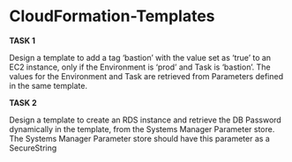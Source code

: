# CloudFormation-Templates


**TASK 1**

Design a template to add a tag ‘bastion’ with the value set as ‘true’ to an EC2 instance, only if the Environment is ‘prod’ and Task is ‘bastion’. The values for the Environment and Task are retrieved from Parameters defined in the same template.


**TASK 2**

Design a template to create an RDS instance and retrieve the DB Password dynamically in the template, from the Systems Manager Parameter store. The Systems Manager Parameter store should have this parameter as a SecureString
